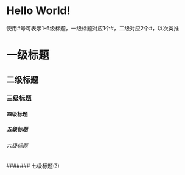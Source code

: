 #  Hello World!

使用#号可表示1-6级标题，一级标题对应1个#，二级对应2个#，以次类推

# 一级标题

## 二级标题

### 三级标题 

#### 四级标题

##### 五级标题

###### 六级标题

####### 七级标题(?)





